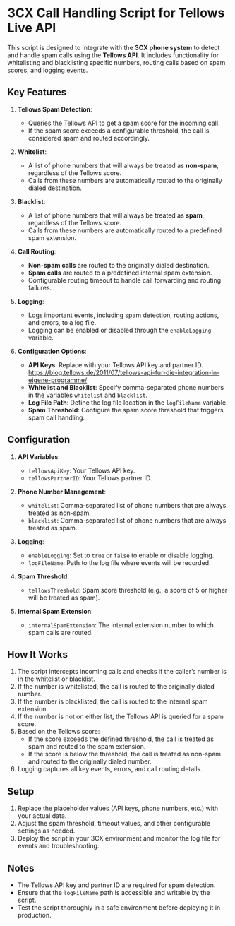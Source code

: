 # 3CX Call Handling Script for Tellows Live API

This script is designed to integrate with the **3CX phone system** to detect and handle spam calls using the **Tellows API**. It includes functionality for whitelisting and blacklisting specific numbers, routing calls based on spam scores, and logging events.

## Key Features

1. **Tellows Spam Detection**:
   - Queries the Tellows API to get a spam score for the incoming call.
   - If the spam score exceeds a configurable threshold, the call is considered spam and routed accordingly.

2. **Whitelist**:
   - A list of phone numbers that will always be treated as **non-spam**, regardless of the Tellows score.
   - Calls from these numbers are automatically routed to the originally dialed destination.

3. **Blacklist**:
   - A list of phone numbers that will always be treated as **spam**, regardless of the Tellows score.
   - Calls from these numbers are automatically routed to a predefined spam extension.

4. **Call Routing**:
   - **Non-spam calls** are routed to the originally dialed destination.
   - **Spam calls** are routed to a predefined internal spam extension.
   - Configurable routing timeout to handle call forwarding and routing failures.

5. **Logging**:
   - Logs important events, including spam detection, routing actions, and errors, to a log file.
   - Logging can be enabled or disabled through the `enableLogging` variable.

6. **Configuration Options**:
   - **API Keys**: Replace with your Tellows API key and partner ID. https://blog.tellows.de/2011/07/tellows-api-fur-die-integration-in-eigene-programme/
   - **Whitelist and Blacklist**: Specify comma-separated phone numbers in the variables `whitelist` and `blacklist`.
   - **Log File Path**: Define the log file location in the `logFileName` variable.
   - **Spam Threshold**: Configure the spam score threshold that triggers spam call handling.

## Configuration

1. **API Variables**:
   - `tellowsApiKey`: Your Tellows API key.
   - `tellowsPartnerID`: Your Tellows partner ID.

2. **Phone Number Management**:
   - `whitelist`: Comma-separated list of phone numbers that are always treated as non-spam.
   - `blacklist`: Comma-separated list of phone numbers that are always treated as spam.

3. **Logging**:
   - `enableLogging`: Set to `true` or `false` to enable or disable logging.
   - `logFileName`: Path to the log file where events will be recorded.

4. **Spam Threshold**:
   - `tellowsThreshold`: Spam score threshold (e.g., a score of 5 or higher will be treated as spam).

5. **Internal Spam Extension**:
   - `internalSpamExtension`: The internal extension number to which spam calls are routed.

## How It Works

1. The script intercepts incoming calls and checks if the caller’s number is in the whitelist or blacklist.
2. If the number is whitelisted, the call is routed to the originally dialed number.
3. If the number is blacklisted, the call is routed to the internal spam extension.
4. If the number is not on either list, the Tellows API is queried for a spam score.
5. Based on the Tellows score:
   - If the score exceeds the defined threshold, the call is treated as spam and routed to the spam extension.
   - If the score is below the threshold, the call is treated as non-spam and routed to the originally dialed number.
6. Logging captures all key events, errors, and call routing details.

## Setup

1. Replace the placeholder values (API keys, phone numbers, etc.) with your actual data.
2. Adjust the spam threshold, timeout values, and other configurable settings as needed.
3. Deploy the script in your 3CX environment and monitor the log file for events and troubleshooting.

## Notes

- The Tellows API key and partner ID are required for spam detection.
- Ensure that the `logFileName` path is accessible and writable by the script.
- Test the script thoroughly in a safe environment before deploying it in production.
